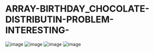 # ARRAY-BIRTHDAY_CHOCOLATE-DISTRIBUTIN-PROBLEM-INTERESTING-
![image](https://user-images.githubusercontent.com/115396834/233658031-44d56f9c-ae41-403e-9a33-310b2703dc64.png)
![image](https://user-images.githubusercontent.com/115396834/233658098-58f898ac-8f6c-43fc-9c2b-8de9df07153f.png)
![image](https://user-images.githubusercontent.com/115396834/233657918-f993a22f-eeb5-40e2-a1dd-6978dc4a8c96.png)
![image](https://user-images.githubusercontent.com/115396834/233657983-2ed4c72d-4f1d-41be-9b86-2eaa639c4849.png)
